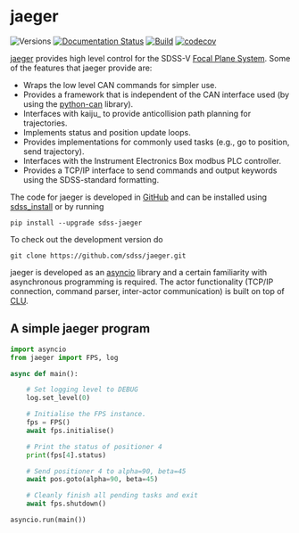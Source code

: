 # jaeger

![Versions](https://img.shields.io/badge/python->3.7-blue)
[![Documentation Status](https://readthedocs.org/projects/jaeger/badge/?version=latest)](https://sdss-jaeger.readthedocs.io/en/latest/?badge=latest)
[![Build](https://img.shields.io/github/workflow/status/sdss/jaeger/Test)](https://github.com/sdss/jaeger/actions)
[![codecov](https://codecov.io/gh/sdss/jaeger/branch/master/graph/badge.svg)](https://codecov.io/gh/sdss/jaeger)

[jaeger](http://pacificrim.wikia.com/wiki/Jaeger>) provides high level control for the SDSS-V [Focal Plane System](https://wiki.sdss.org/display/FPS). Some of the features that jaeger provide are:

- Wraps the low level CAN commands for simpler use.
- Provides a framework that is independent of the CAN interface used (by using the [python-can](https://python-can.readthedocs.io/en/master/) library).
- Interfaces with kaiju_ to provide anticollision path planning for trajectories.
- Implements status and position update loops.
- Provides implementations for commonly used tasks (e.g., go to position, send trajectory).
- Interfaces with the Instrument Electronics Box modbus PLC controller.
- Provides a TCP/IP interface to send commands and output keywords using the SDSS-standard formatting.

The code for jaeger is developed in [GitHub](https://github.com/sdss/jaeger) and can be installed using [sdss_install](https://github.com/sdss/sdss_install) or by running

```console
pip install --upgrade sdss-jaeger
```

To check out the development version do

```console
git clone https://github.com/sdss/jaeger.git
```

jaeger is developed as an [asyncio](https://docs.python.org/3/library/asyncio.html) library and a certain familiarity with asynchronous programming is required. The actor functionality (TCP/IP connection, command parser, inter-actor communication) is built on top of [CLU](https://github.com/sdss/clu).

## A simple jaeger program

```python
import asyncio
from jaeger import FPS, log

async def main():

    # Set logging level to DEBUG
    log.set_level(0)

    # Initialise the FPS instance.
    fps = FPS()
    await fps.initialise()

    # Print the status of positioner 4
    print(fps[4].status)

    # Send positioner 4 to alpha=90, beta=45
    await pos.goto(alpha=90, beta=45)

    # Cleanly finish all pending tasks and exit
    await fps.shutdown()

asyncio.run(main())
```

